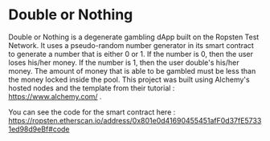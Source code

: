 # Double or Nothing

Double or Nothing is a degenerate gambling dApp built on the Ropsten Test Network. It uses a pseudo-random number generator in its smart contract to generate a number that is either 0 or 1. If the number is 0, then the user loses his/her money. If the number is 1, then the user double's his/her money. The amount of money that is able to be gambled must be less than the money locked inside the pool. This project was built using Alchemy's hosted nodes and the template from their tutorial : https://www.alchemy.com/ . 

You can see the code for the smart contract here : https://ropsten.etherscan.io/address/0x801e0d41690455451afF0d37fE57331ed98d9eBf#code
